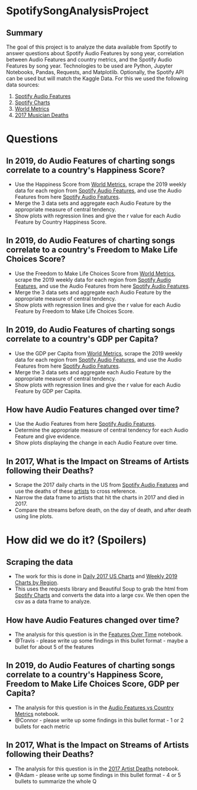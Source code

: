 # SpotifySongAnalysisProject

## Summary
The goal of this project is to analyze the data available from Spotify to answer questions about Spotify Audio Features by song year, correlation between Audio Features and country metrics, and the Spotify Audio Features by song year. Technologies to be used are Python, Jupyter Notebooks, Pandas, Requests, and Matplotlib. Optionally, the Spotify API can be used but will match the Kaggle Data. For this we used the following data sources:

1. [Spotify Audio Features](https://www.kaggle.com/yamaerenay/spotify-dataset-19212020-160k-tracks)
2. [Spotify Charts](https://spotifycharts.com/regional)
3. [World Metrics](https://www.kaggle.com/unsdsn/world-happiness)
4. [2017 Musician Deaths](https://en.wikipedia.org/wiki/List_of_2017_deaths_in_rock_and_roll)

# Questions

## In 2019, do Audio Features of charting songs correlate to a country's Happiness Score?

* Use the Happiness Score from [World Metrics](https://www.kaggle.com/unsdsn/world-happiness), scrape the 2019 weekly data for each region from [Spotify Audio Features](https://www.kaggle.com/yamaerenay/spotify-dataset-19212020-160k-tracks), and use the Audio Features from here [Spotify Audio Features](https://www.kaggle.com/yamaerenay/spotify-dataset-19212020-160k-tracks).
* Merge the 3 data sets and aggregate each Audio Feature by the appropriate measure of central tendency.
* Show plots with regression lines and give the r value for each Audio Feature by Country Happiness Score.


## In 2019, do Audio Features of charting songs correlate to a country's Freedom to Make Life Choices Score?

* Use the Freedom to Make Life Choices Score from [World Metrics](https://www.kaggle.com/unsdsn/world-happiness), scrape the 2019 weekly data for each region from [Spotify Audio Features](https://www.kaggle.com/yamaerenay/spotify-dataset-19212020-160k-tracks), and use the Audio Features from here [Spotify Audio Features](https://www.kaggle.com/yamaerenay/spotify-dataset-19212020-160k-tracks).
* Merge the 3 data sets and aggregate each Audio Feature by the appropriate measure of central tendency.
* Show plots with regression lines and give the r value for each Audio Feature by Freedom to Make Life Choices Score.

## In 2019, do Audio Features of charting songs correlate to a country's GDP per Capita?

* Use the GDP per Capita from [World Metrics](https://www.kaggle.com/unsdsn/world-happiness), scrape the 2019 weekly data for each region from [Spotify Audio Features](https://www.kaggle.com/yamaerenay/spotify-dataset-19212020-160k-tracks), and use the Audio Features from here [Spotify Audio Features](https://www.kaggle.com/yamaerenay/spotify-dataset-19212020-160k-tracks).
* Merge the 3 data sets and aggregate each Audio Feature by the appropriate measure of central tendency.
* Show plots with regression lines and give the r value for each Audio Feature by GDP per Capita.

## How have Audio Features changed over time?

* Use the Audio Features from here [Spotify Audio Features](https://www.kaggle.com/yamaerenay/spotify-dataset-19212020-160k-tracks).
* Determine the appropriate measure of central tendency for each Audio Feature and give evidence.
* Show plots displaying the change in each Audio Feature over time.

## In 2017, What is the Impact on Streams of Artists following their Deaths?

* Scrape the 2017 daily charts in the US from [Spotify Audio Features](https://www.kaggle.com/yamaerenay/spotify-dataset-19212020-160k-tracks) and use the deaths of these [artists](https://en.wikipedia.org/wiki/List_of_2017_deaths_in_rock_and_roll) to cross reference.
* Narrow the data frame to artists that hit the charts in 2017 and died in 2017.
* Compare the streams before death, on the day of death, and after death using line plots.

# How did we do it? (Spoilers)

## Scraping the data
* The work for this is done in [Daily 2017 US Charts](2017-daily-us-charts.ipynb) and [Weekly 2019 Charts by Region](2019-weekly-regional-charts.ipynb).
* This uses the requests library and Beautiful Soup to grab the html from [Spotify Charts](https://spotifycharts.com/regional) and converts the data into a large csv. We then open the csv as a data frame to analyze.

## How have Audio Features changed over time?

* The analysis for this question is in the [Features Over Time](metrics_over_time.ipynb) notebook.
* @Travis - please write up some findings in this bullet format - maybe a bullet for about 5 of the features

## In 2019, do Audio Features of charting songs correlate to a country's Happiness Score, Freedom to Make Life Choices Score, GDP per Capita?

* The analysis for this question is in the [Audio Features vs Country Metrics](CountryHappinessAnalysis.ipynb) notebook.
* @Connor - please write up some findings in this bullet format - 1 or 2 bullets for each metric

## In 2017, What is the Impact on Streams of Artists following their Deaths?
* The analysis for this question is in the [2017 Artist Deaths](2017DailyUSDF.ipynb) notebook.
* @Adam - please write up some findings in this bullet format - 4 or 5 bullets to summarize the whole Q
